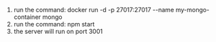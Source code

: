 1. run the command: docker run -d -p 27017:27017 --name my-mongo-container mongo
2. run the command: npm start
3. the server will run on port 3001